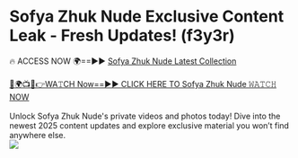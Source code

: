 # Sofya Zhuk Nude Exclusive Content Leak - Fresh Updates! (f3y3r)

🔥 ACCESS NOW 🌍==►► <a href="https://tinyurl.com/yc657z5k" rel="nofollow">Sofya Zhuk Nude Latest Collection</a>
<br><br>
[🔴🌍📺📱👉WA𝚃CH Now==►► CLICK HERE TO Sofya Zhuk Nude 𝚆𝙰𝚃𝙲𝙷 NOW](https://tinyurl.com/yc657z5k)
<br><br>
Unlock Sofya Zhuk Nude's private videos and photos today! Dive into the newest 2025 content updates and explore exclusive material you won’t find anywhere else.
<br>
<a href="https://tinyurl.com/yc657z5k" rel="nofollow" data-target="animated-image.originalLink"><img src="https://camo.githubusercontent.com/8a4f000d20f83aca3bf7ec5f350d767afa0574a8a352519fd8cfa583a6f93a33/68747470733a2f2f692e696d6775722e636f6d2f644a486b345a712e676966" data-canonical-src="https://i.imgur.com/dJHk4Zq.gif" style="max-width: 100%; display: inline-block;" data-target="animated-image.originalImage"></a>
<br>
